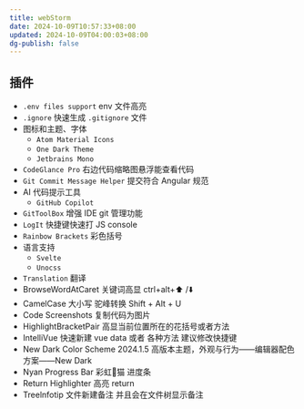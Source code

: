 ```yaml
---
title: webStorm
date: 2024-10-09T10:57:33+08:00
updated: 2024-10-09T04:00:03+08:00
dg-publish: false
---
```


## 插件

- `.env files support` env 文件高亮
- `.ignore` 快速生成 `.gitignore` 文件
- 图标和主题、字体
	- `Atom Material Icons`
	- `One Dark Theme`
	- `Jetbrains Mono`
- `CodeGlance Pro` 右边代码缩略图悬浮能查看代码
- `Git Commit Message Helper` 提交符合 Angular 规范
- AI 代码提示工具
	- `GitHub Copilot`
- `GitToolBox` 增强 IDE git 管理功能
- `LogIt` 快捷键快速打 JS console
- `Rainbow Brackets` 彩色括号
- 语言支持
	- `Svelte`
	- `Unocss`
- `Translation` 翻译
- BrowseWordAtCaret 关键词高显 ctrl+alt+⬆️ /⬇️
- CamelCase 大小写 驼峰转换 Shift + Alt + U
- Code Screenshots 复制代码为图片
- HighlightBracketPair 高显当前位置所在的花括号或者方法
- IntelliVue 快速新建 vue data 或者 各种方法 建议修改快捷键
- New Dark Color Scheme 2024.1.5 高版本主题，外观与行为——编辑器配色方案——New Dark
- Nyan Progress Bar 彩虹🌈猫 进度条
- Return Highlighter 高亮 return
- Treelnfotip 文件新建备注 并且会在文件树显示备注
